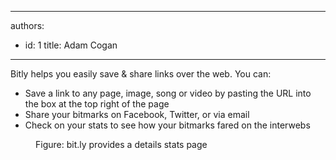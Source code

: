

---
authors:
  - id: 1
    title: Adam Cogan
---




<span class='intro'> <p>Bitly helps you easily save &amp; share links over the web. You can&#58;</p><ul><li>Save a link to any page, image, song or video by pasting the URL into the box at the top right of the page</li><li>Share your bitmarks on Facebook, Twitter, or via email</li><li>Check on your stats to see how your bitmarks fared on the interwebs</li></ul> </span>

<dl class="image"><dt><img src="/WebSites/Rules-to-better-bit-ly/PublishingImages/bitly-stats.jpg" alt="" /></dt><dd>Figure&#58; bit.ly provides a details stats page</dd></dl>


